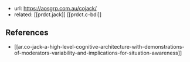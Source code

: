 
- url: https://aosgrp.com.au/cojack/
- related: [[prdct.jack]] [[prdct.c-bdi]]

## References

- [[ar.co-jack-a-high-level-cognitive-architecture-with-demonstrations-of-moderators-variability-and-implications-for-situation-awareness]]